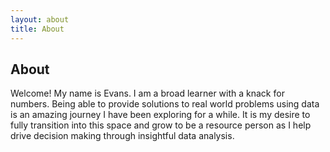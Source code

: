 ```yaml
---
layout: about
title: About
---
```


## About

Welcome!
My name is Evans. I am a broad learner with a knack for numbers. 
Being able to provide solutions to real world problems using data is an amazing journey I have been exploring for a while.
It is my desire to fully transition into this space and grow to be a resource person as I help drive decision making through insightful data analysis. 
